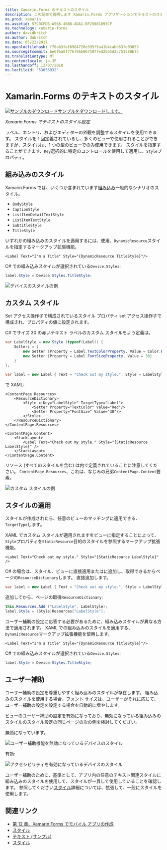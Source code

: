 ```yaml
---
title: Xamarin.Forms のテキストのスタイル
description: この記事で説明します Xamarin.Forms アプリケーションでテキストのスタイル設定する方法。 スタイルを 1 回定義されているし、多くのビューで使用されることができますが、スタイルは、1 つの型のビューでのみ使用できます。
ms.prod: xamarin
ms.assetid: 57C0CFD6-A568-46B8-ADA1-BF25681893CF
ms.technology: xamarin-forms
author: davidbritch
ms.author: dabritch
ms.date: 05/22/2017
ms.openlocfilehash: f70ab3faf6984720e395f5a41b4cabb63fe03053
ms.sourcegitcommit: be6f6a8f77679bb9675077ed25b5d2c753580b74
ms.translationtype: MT
ms.contentlocale: ja-JP
ms.lasthandoff: 12/07/2018
ms.locfileid: "53056932"
---
```

# <a name="xamarinforms-text-styles"></a>Xamarin.Forms のテキストのスタイル

[![サンプルのダウンロード](~/media/shared/download.png)サンプルをダウンロードします。](https://developer.xamarin.com/samples/xamarin-forms/UserInterface/Text)

_Xamarin.Forms でテキストのスタイル設定_

ラベル、エントリ、およびエディターの外観を調整するスタイルを使用できます。 スタイルを 1 回定義されているし、多くのビューで使用されることができますが、スタイルは、1 つの型のビューでのみ使用できます。
スタイルを指定することができます、`Key`選択的に特定のコントロールを使用して適用し、`Style`プロパティ。

<a name="Built-In_Styles" />

## <a name="built-in-styles"></a>組み込みのスタイル

Xamarin.Forms では、いくつか含まれています[組み込み](xref:Xamarin.Forms.Device.Styles)一般的なシナリオのスタイル。

- `BodyStyle`
- `CaptionStyle`
- `ListItemDetailTextStyle`
- `ListItemTextStyle`
- `SubtitleStyle`
- `TitleStyle`

いずれかの組み込みのスタイルを適用するには、使用、`DynamicResource`スタイルを指定するマークアップ拡張機能。

```xaml
<Label Text="I'm a Title" Style="{DynamicResource TitleStyle}"/>
```

C# での組み込みスタイルが選択されている`Device.Styles`:

```csharp
label.Style = Device.Styles.TitleStyle;
```

![](styles-images/builtinstyles.png "デバイスのスタイルの例")

<a name="Custom_Styles" />

## <a name="custom-styles"></a>カスタム スタイル

Set アクセス操作子で構成されているスタイル プロパティ set アクセス操作子で構成され、プロパティの値に設定されます。

C# でサイズ 30 の赤いテキスト ラベルのカスタム スタイルをよう定義は。

```csharp
var LabelStyle = new Style (typeof(Label)) {
    Setters = {
        new Setter {Property = Label.TextColorProperty, Value = Color.Red},
        new Setter {Property = Label.FontSizeProperty, Value = 30}
    }
};

var label = new Label { Text = "Check out my style.", Style = LabelStyle };
```

で XAML:

```xaml
<ContentPage.Resources>
    <ResourceDictionary>
        <Style x:Key="LabelStyle" TargetType="Label">
            <Setter Property="TextColor" Value="Red"/>
            <Setter Property="FontSize" Value="30"/>
        </Style>
    </ResourceDictionary>
</ContentPage.Resources>

<ContentPage.Content>
    <StackLayout>
        <Label Text="Check out my style." Style="{StaticResource LabelStyle}" />
    </StackLayout>
</ContentPage.Content>
```

リソース (すべてのスタイルを含む) は内で定義されていることに注意してください。 `ContentPage.Resources`、これは、なじみの兄弟`ContentPage.Content`要素。

![](styles-images/customstyle.png "カスタム スタイルの例")

<a name="Applying_Styles" />

## <a name="applying-styles"></a>スタイルの適用

スタイルが作成されたら、任意のビューのマッチングに適用できる、`TargetType`します。

XAML でカスタム スタイルが適用されますをビューに指定することによって、`Style`プロパティを`StaticResource`目的のスタイルを参照するマークアップ拡張機能。

```xaml
<Label Text="Check out my style." Style="{StaticResource LabelStyle}" />
```

C# の場合は、スタイル、ビューに直接適用またはに追加し、取得できるからページの`ResourceDictionary`します。 直接追加します。

```csharp
var label = new Label { Text = "Check out my style.", Style = LabelStyle };
```

追加してから、ページの取得`ResourceDictionary`:

```csharp
this.Resources.Add ("LabelStyle", LabelStyle);
label.Style = (Style)Resources["LabelStyle"];
```

ユーザー補助の設定に応答する必要があるために、組み込みスタイルが異なる方法で適用されます。 XAML での組み込みのスタイルを適用する、`DynamicResource`マークアップ拡張機能を使用します。

```xaml
<Label Text="I'm a Title" Style="{DynamicResource TitleStyle}"/>
```

C# での組み込みスタイルが選択されている`Device.Styles`:

```csharp
label.Style = Device.Styles.TitleStyle;
```

## <a name="accessibility"></a>ユーザー補助

ユーザー補助の設定を尊重しやすく組み込みのスタイルが存在します。 組み込みのスタイルを使用する場合、フォント サイズは、ユーザーがそれに応じて、ユーザー補助の設定を設定する場合を自動的に増やします。

ビューのユーザー補助の設定を有効になっており、無効になっている組み込みのスタイルのスタイル設定の同じページの次の例を検討してください。

無効になっています。

![](styles-images/pre-access.png "ユーザー補助機能を無効になっているデバイスのスタイル")

有効:

![](styles-images/post-access.png "アクセシビリティを有効になっているデバイスのスタイル")

ユーザー補助のために、基準として、アプリ内の任意のテキスト関連スタイルに組み込みのスタイルを使用して、スタイルが一貫して使用していることを確認します。 参照してください[スタイル](~/xamarin-forms/user-interface/styles/index.md)詳細については、拡張して、一般にスタイルを使用します。


## <a name="related-links"></a>関連リンク

- [第 12 章、Xamarin.Forms でモバイル アプリの作成](https://developer.xamarin.com/r/xamarin-forms/book/chapter12.pdf)
- [スタイル](~/xamarin-forms/user-interface/styles/index.md)
- [テキスト (サンプル)](https://developer.xamarin.com/samples/xamarin-forms/UserInterface/Text)
- [スタイル](xref:Xamarin.Forms.Style)
